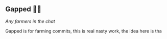 ## Gapped 🧑‍🌾

*Any farmers in the chat*

Gapped is for farming commits, this is real nasty work, the idea here is tha
